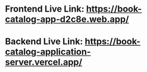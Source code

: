 # Frontend Live Link: https://book-catalog-app-d2c8e.web.app/

# Backend Live Link: https://book-catalog-application-server.vercel.app/